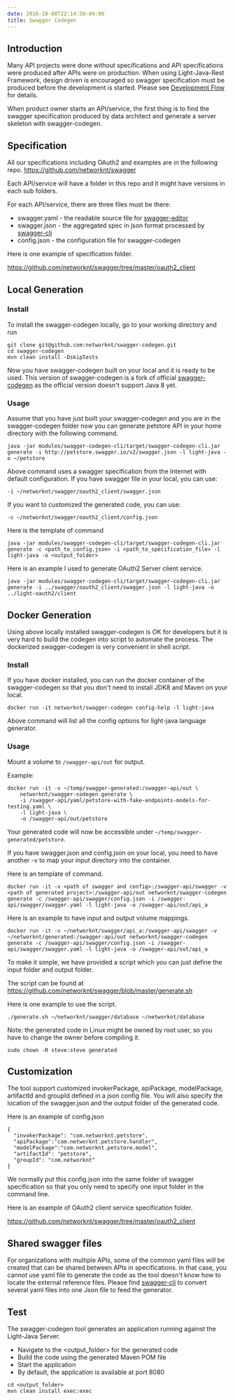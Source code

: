 ```yaml
---
date: 2016-10-08T22:14:59-04:00
title: Swagger Codegen
---
```


## Introduction

Many API projects were done without specifications and API specifications were
produced after APIs were on production. When using Light-Java-Rest Framework, 
design driven is encouraged so swagger specification must be produced before 
the development is started. Please see [Development Flow](https://networknt.github.io/light-java/management/flow/) 
for details.

When product owner starts an API/service, the first thing is to find the swagger
specification produced by data architect and generate a server skeleton with 
swagger-codegen.
 
## Specification

All our specifications including OAuth2 and examples are in the following repo.
https://github.com/networknt/swagger

Each API/service will have a folder in this repo and it might have versions in
each sub folders. 

For each API/service, there are three files must be there:

* swagger.yaml - the readable source file for [swagger-editor](https://networknt.github.io/light-java/tools/swagger-editor/)
* swagger.json - the aggregated spec in json format processed by [swagger-cli](https://networknt.github.io/light-java/tools/swagger-cli/) 
* config.json - the configuration file for swagger-codegen

Here is one example of specification folder.

https://github.com/networknt/swagger/tree/master/oauth2_client

## Local Generation

### Install

To install the swagger-codegen locally, go to your working directory and run

```
git clone git@github.com:networknt/swagger-codegen.git
cd swagger-codegen
mvn clean install -DskipTests
```

Now you have swagger-codegen built on your local and it is ready to be used. This
version of swagger-codegen is a fork of official [swagger-codegen](https://github.com/swagger-api/swagger-codegen)
as the official version doesn't support Java 8 yet. 



### Usage

Assume that you have just built your swagger-codegen and you are in the swagger-codegen
folder now you can generate petstore API in your home directory with the following command.

```
java -jar modules/swagger-codegen-cli/target/swagger-codegen-cli.jar generate -i http://petstore.swagger.io/v2/swagger.json -l light-java -o ~/petstore

```

Above command uses a swagger specification from the Internet with default configuration. 
If you have swagger file in your local, you can use:

```
-i ~/networknt/swagger/oauth2_client/swagger.json
```
If you want to customized the generated code, you can use:

```
-c ~/networknt/swagger/oauth2_client/config.json
```

Here is the template of command

```shell
java -jar modules/swagger-codegen-cli/target/swagger-codegen-cli.jar generate -c <path_to_config.json> -i <path_to_specification_file> -l light-java -o <output_folder>
```

Here is an example I used to generate OAuth2 Server client service.

```
java -jar modules/swagger-codegen-cli/target/swagger-codegen-cli.jar generate -i ../swagger/oauth2_client/swagger.json -l light-java -o ../light-oauth2/client

```


## Docker Generation

Using above locally installed swagger-codegen is OK for developers but it is very hard
to build the codegen into script to automate the process. The dockerized swagger-codegen
is very convenient in shell script.  

### Install

If you have docker installed, you can run the docker container of the swagger-codegen
so that you don't need to install JDK8 and Maven on your local.

```
docker run -it networknt/swagger-codegen config-help -l light-java
```

Above command will list all the config options for light-java language generator.

### Usage

Mount a volume to `/swagger-api/out` for output.

Example:

```
docker run -it -v ~/temp/swagger-generated:/swagger-api/out \
    networknt/swagger-codegen generate \
    -i /swagger-api/yaml/petstore-with-fake-endpoints-models-for-testing.yaml \
    -l light-java \
    -o /swagger-api/out/petstore
```
Your generated code will now be accessible under `~/temp/swagger-generated/petstore`.

If you have swagger.json and config.json on your local, you need to have another -v to
map your input directory into the container. 

Here is an template of command.

```
docker run -it -v <path of swagger and config>:/swagger-api/swagger -v <path of generated project>:/swagger-api/out networknt/swagger-codegen generate -c /swagger-api/swagger/config.json -i /swagger-api/swagger/swagger.yaml -l light-java -o /swagger-api/out/api_a

```
Here is an example to have input and output volume mappings.

```
docker run -it -v ~/networknt/swagger/api_a:/swagger-api/swagger -v ~/networknt/generated:/swagger-api/out networknt/swagger-codegen generate -c /swagger-api/swagger/config.json -i /swagger-api/swagger/swagger.yaml -l light-java -o /swagger-api/out/api_a
```

To make it simple, we have provided a script which you can just define the input folder 
and output folder.

The script can be found at 
https://github.com/networknt/swagger/blob/master/generate.sh

Here is one example to use the script.

```
./generate.sh ~/networknt/swagger/database ~/networknt/database
```

Note: the generated code in Linux might be owned by root user, so you have to change the 
owner before compiling it.

```
sudo chown -R steve:steve generated
```

## Customization

The tool support customized invokerPackage, apiPackage, modelPackage, artifactId and groupId 
defined in a json config file. You will also specify the location of the swagger.json and the 
output folder of the generated code.

Here is an example of config.json

```
{
  "invokerPackage": "com.networknt.petstore",
  "apiPackage":"com.networknt.petstore.handler",
  "modelPackage":"com.networknt.petstore.model",
  "artifactId": "petstore",
  "groupId": "com.networknt"
}
```
 
We normally put this config.json into the same folder of swagger specification so that you
only need to specify one input folder in the command line. 

Here is an example of OAuth2 client service specification folder.

https://github.com/networknt/swagger/tree/master/oauth2_client

## Shared swagger files

For organizations with multiple APIs, some of the common yaml files will be created that 
can be shared between APIs in specifications. In that case, you cannot use yaml file to 
generate the code as the tool doesn't know how to locate the external reference files. 
Please find [swagger-cli](/tools/swager-cli) to convert several yaml files into one Json 
file to feed the generator.


## Test

The swagger-codegen tool generates an application running against the Light-Java Server.

* Navigate to the <output_folder> for the generated code
* Build the code using the generated Maven POM file
* Start the application
* By default, the application is available at port 8080

```shell
cd <output_folder>
mvn clean install exec:exec
```
